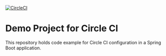 [![CircleCI](https://circleci.com/gh/shivangishree/circleCi.svg?style=svg)](https://circleci.com/gh/shivangishree/circleCi)
# Demo Project for Circle CI
This repository holds code example for Circle CI configuration in a Spring Boot application.

